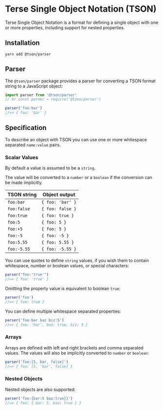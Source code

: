 # Terse Single Object Notation (TSON)

Terse Single Object Notation is a format for defining a single object with one or more properties, including support for nested properties.

## Installation

```
yarn add @tson/parser
```

## Parser

The `@tson/parser` package provides a parser for converting a TSON format string to a JavaScript object:

```javascript
import parser from '@tson/parser'
// or const parser = require('@tson/parser')

parser('foo:bar')
//=> { foo: 'bar' }
```

## Specification

To describe an object with TSON you can use one or more whitespace separated `name:value` pairs.

### Scalar Values

By default a value is assumed to be a `string`.

The value will be converted to a `number` or a `boolean` if the conversion can be made implicitly.

| TSON string | Object output    |
| ----------- | ---------------- |
| `foo:bar`   | `{ foo: 'bar' }` |
| `foo:false` | `{ foo: false }` |
| `foo:true`  | `{ foo: true }`  |
| `foo:5`     | `{ foo: 5 }`     |
| `foo:+5`    | `{ foo: 5 }`     |
| `foo:-5`    | `{ foo: -5 }`    |
| `foo:5.55`  | `{ foo: 5.55 }`  |
| `foo:-5.55` | `{ foo: -5.55 }` |

You can use quotes to define `string` values, if you wish them to contain whitespace, number or boolean values, or special characters:

```javascript
parser("foo:'true'")
//=> { foo: 'true' }
```

Omitting the property value is equivalent to boolean `true`:

```javascript
parser('foo')
//=> { foo: true }
```

You can define multiple whitespace separated properties:

```javascript
parser('foo:bar baz biz:5')
//=> { foo: 'bar', baz: true, biz: 5 }
```

### Arrays

Arrays are defined with left and right brackets and comma separated values. The values will also be implicitly converted to `number` or `boolean`:

```javascript
parser('foo:[5, bar, false]')
//=> { foo: [5, 'bar', false] }
```

### Nested Objects

Nested objects are also supported:

```javascript
parser('foo:{bar:5 baz:true}}')
//=> { foo: { bar: 5, baz: true } }
```
